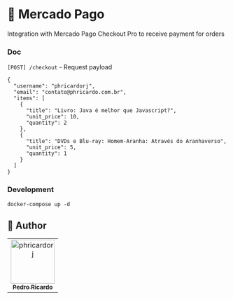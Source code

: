 # 🤝 Mercado Pago
Integration with Mercado Pago Checkout Pro to receive payment for orders

### Doc

``[POST] /checkout`` - Request payload
```
{
  "username": "phricardorj",
  "email": "contato@phricardo.com.br",
  "items": [
    {
      "title": "Livro: Java é melhor que Javascript?",
      "unit_price": 10,
      "quantity": 2
    },
    {
      "title": "DVDs e Blu-ray: Homem-Aranha: Através do Aranhaverso",
      "unit_price": 5,
      "quantity": 1
    }
  ]
}
```

### Development
````shell
docker-compose up -d
````

## 🖖 Author<br>
<table>
  <tr>
    <td align="center">
      <a href="https://github.com/phricardorj">
        <img src="https://avatars.githubusercontent.com/u/70300680" width="100px;" alt="phricardorj"/><br>
        <sub>
          <b>Pedro Ricardo</b>
        </sub>
      </a>
    </td>
  </tr>
</table>
